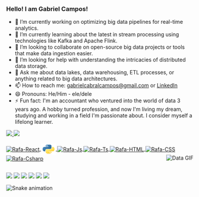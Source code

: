 ### Hello! I am Gabriel Campos!

- 🔭 I’m currently working on optimizing big data pipelines for real-time analytics.
- 🌱 I’m currently learning about the latest in stream processing using technologies like Kafka and Apache Flink.
- 👯 I’m looking to collaborate on open-source big data projects or tools that make data ingestion easier.
- 🤔 I’m looking for help with understanding the intricacies of distributed data storage.
- 💬 Ask me about data lakes, data warehousing, ETL processes, or anything related to big data architectures.
- 📫 How to reach me: gabrielcabralcampos@gmail.com or [LinkedIn](https://www.linkedin.com/in/gabrielcabralcampos/)
- 😄 Pronouns: He/Him - ele/dele
- ⚡ Fun fact: I'm an accountant who ventured into the world of data 3 years ago. A hobby turned profession, and now I'm living my dream, studying and working in a field I'm passionate about. I consider myself a lifelong learner.

<div>
  <a href="https://github.com/Gabezz124">
  <img height="180em" src="https://github-readme-stats.vercel.app/api?username=Gabezz124&show_icons=true&theme=dracula&include_all_commits=true&count_private=true"/>
  <img height="180em" src="https://github-readme-stats.vercel.app/api/top-langs/?username=Gabezz124&layout=compact&langs_count=16&theme=dracula"/>

</div>
<div style="display: inline_block"><br>

  <img align="center" alt="Rafa-React" height="30" width="40" src="https://cdn.jsdelivr.net/gh/devicons/devicon/icons/googlecloud/googlecloud-original.svg">
  <img align="center" alt="Gabezz-Python" height="30" width="40" src="https://raw.githubusercontent.com/devicons/devicon/master/icons/python/python-original.svg">
  <img align="center" alt="Rafa-Js" height="30" width="40" src="https://cdn.jsdelivr.net/gh/devicons/devicon/icons/mysql/mysql-original.svg">
  <img align="center" alt="Rafa-Ts" height="30" width="40" src="https://cdn.jsdelivr.net/gh/devicons/devicon/icons/postgresql/postgresql-original-wordmark.svg">
  <img align="center" alt="Rafa-HTML" height="30" width="40" src="https://cdn.jsdelivr.net/gh/devicons/devicon/icons/linux/linux-original.svg">
  <img align="center" alt="Rafa-CSS" height="30" width="40" src="https://cdn.jsdelivr.net/gh/devicons/devicon/icons/vscode/vscode-original.svg">
  <img align="center" alt="Rafa-Csharp" height="30" width="40" src="https://cdn.jsdelivr.net/gh/devicons/devicon/icons/git/git-original.svg">
  <img align="right" alt="Data GIF" src="https://media.giphy.com/media/Godtj62ewycxy/giphy.gif">

</div>

  ##
 
<div> 
  <a href="https://www.youtube.com/channel/UCSh6emdks-FaqgX0lN8oTRA" target="_blank"><img src="https://img.shields.io/badge/YouTube-FF0000?style=for-the-badge&logo=youtube&logoColor=white" target="_blank"></a>
  <a href="https://instagram.com/cabralzz" target="_blank"><img src="https://img.shields.io/badge/-Instagram-%23E4405F?style=for-the-badge&logo=instagram&logoColor=white" target="_blank"></a>
 	<a href="https://www.twitch.tv/gabezztv" target="_blank"><img src="https://img.shields.io/badge/Twitch-9146FF?style=for-the-badge&logo=twitch&logoColor=white" target="_blank"></a>
 <a href="https://discord.gg/B4quRHh6" target="_blank"><img src="https://img.shields.io/badge/Discord-7289DA?style=for-the-badge&logo=discord&logoColor=white" target="_blank"></a> 
  <a href = "mailto:gabrielcabralcampos@gmail.com"><img src="https://img.shields.io/badge/-Gmail-%23333?style=for-the-badge&logo=gmail&logoColor=white" target="_blank"></a>
  <a href="https://www.linkedin.com/in/gabrielcabralcampos" target="_blank"><img src="https://img.shields.io/badge/-LinkedIn-%230077B5?style=for-the-badge&logo=linkedin&logoColor=white" target="_blank"></a> 
 
  ![Snake animation](https://github.com/Gabezz124/Gabezz124/blob/output/github-contribution-grid-snake.svg)


 
</div>
